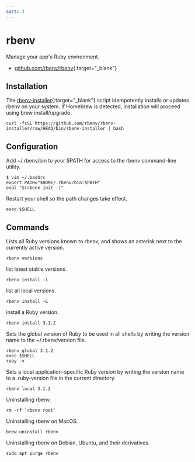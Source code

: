 ```yaml
---
sort: 3
---
```


# rbenv

Manage your app's Ruby environment.

- [github.com/rbenv/rbenv](https://github.com/rbenv/rbenv){:target="_blank"}

## Installation

The [rbenv-installer](https://github.com/rbenv/rbenv-installer){:target="_blank"} script idempotently installs or updates rbenv on your system. If Homebrew is detected, installation will proceed using brew install/upgrade

```shell
curl -fsSL https://github.com/rbenv/rbenv-installer/raw/HEAD/bin/rbenv-installer | bash
```

## Configuration

Add ~/.rbenv/bin to your $PATH for access to the rbenv command-line utility.

```shell
$ vim ~/.bashrc
export PATH="$HOME/.rbenv/bin:$PATH"
eval "$(rbenv init -)"
```

Restart your shell so the path changes take effect.

```shell
exec $SHELL
```

## Commands

Lists all Ruby versions known to rbenv, and shows an asterisk next to the currently active version.

```shell
rbenv versions
```

list latest stable versions.

```shell
rbenv install -l
```

list all local versions.

```shell
rbenv install -L
```

install a Ruby version.

```shell
rbenv install 3.1.2
```

Sets the global version of Ruby to be used in all shells by writing the version name to the ~/.rbenv/version file.

```shell
rbenv global 3.1.2
exec $SHELL
ruby -v
```

Sets a local application-specific Ruby version by writing the version name to a .ruby-version file in the current directory.

```shell
rbenv local 3.1.2
```

Uninstalling rbenv.

```shell
rm -rf `rbenv root`
```

Uninstalling rbenv on MacOS.

```shell
brew uninstall rbenv
```

Uninstalling rbenv on Debian, Ubuntu, and their derivatives.

```shell
sudo apt purge rbenv
```
